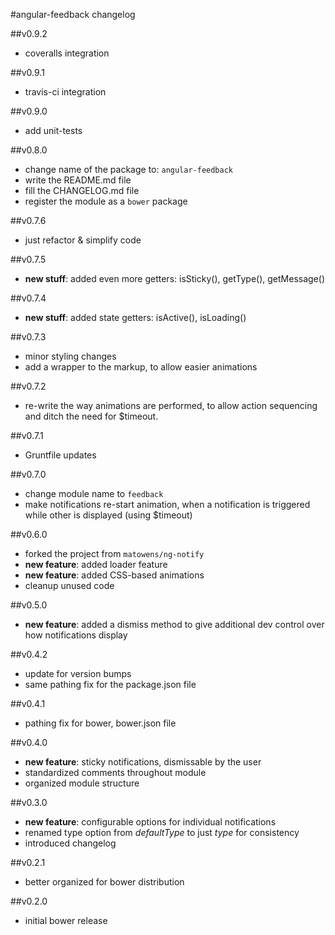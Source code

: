#angular-feedback changelog

##v0.9.2
- coveralls integration

##v0.9.1
- travis-ci integration

##v0.9.0
- add unit-tests

##v0.8.0
- change name of the package to: `angular-feedback`
- write the README.md file
- fill the CHANGELOG.md file
- register the module as a `bower` package

##v0.7.6
- just refactor & simplify code

##v0.7.5
- **new stuff**: added even more getters: isSticky(), getType(), getMessage()

##v0.7.4
- **new stuff**: added state getters: isActive(), isLoading()

##v0.7.3
- minor styling changes
- add a wrapper to the markup, to allow easier animations

##v0.7.2
- re-write the way animations are performed, to allow action sequencing and ditch the need for $timeout.

##v0.7.1
- Gruntfile updates

##v0.7.0
- change module name to `feedback`
- make notifications re-start animation, when a notification is triggered while other is displayed (using $timeout)

##v0.6.0
- forked the project from `matowens/ng-notify`
- **new feature**: added loader feature
- **new feature**: added CSS-based animations
- cleanup unused code

##v0.5.0
- **new feature**: added a dismiss method to give additional dev control over how notifications display

##v0.4.2
- update for version bumps
- same pathing fix for the package.json file

##v0.4.1
- pathing fix for bower, bower.json file

##v0.4.0
- **new feature**: sticky notifications, dismissable by the user
- standardized comments throughout module
- organized module structure

##v0.3.0
- **new feature**: configurable options for individual notifications
- renamed type option from *defaultType* to just *type* for consistency
- introduced changelog

##v0.2.1
- better organized for bower distribution

##v0.2.0
- initial bower release

